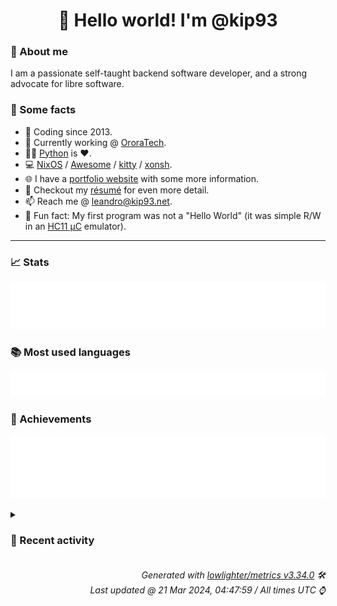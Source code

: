 <!-- README template, populated using this action:
     https://github.com/kip93/kip93/blob/main/.github/workflows/readme.yml. -->

<h1 align="center">👋 Hello world! I'm @kip93</h1> <!-- LOGIN => username -->

### 👤 About me

I am a passionate self-taught backend software developer, and a strong advocate for libre software.


### 💬 Some facts

* 📅 Coding since 2013.
* 💼 Currently working @ [OroraTech](https://ororatech.com/).
* 👨‍💻 [Python](https://github.com/search?q=user%3Akip93&l=python) is ❤️. <!-- LOGIN => username -->
* 💻 [NixOS](https://github.com/NixOS/) /
     [Awesome](https://github.com/awesomeWM/) /
     [kitty](https://github.com/kovidgoyal/kitty/) /
     [xonsh](https://github.com/xonsh/).
* 🌐 I have a [portfolio website](https://kip93.net/) with some more information.
* 📝 Checkout my [résumé](https://kip93.net/resume/) for even more detail.
* 📫 Reach me @ [leandro@kip93.net](mailto:leandro@kip93.net).
* 🎲 Fun fact: My first program was not a "Hello World" (it was simple R/W in an [HC11 µC](https://en.wikipedia.org/wiki/68HC11) emulator).


-----------------------------------------------------------------------------------------------------------------------


### 📈 Stats

![](./stats.svg)


### 📚 Most used languages <!-- by percentage, in decreasing order -->

![](./languages.svg)


### 🏅 Achievements

![](./achievements.svg)


<details> <!-- Last activity -->
<!-- Almost verbatim copy of https://github.com/lowlighter/metrics/blob/latest/source/templates/markdown/partials/activity.ejs, but restructured to be foldable. -->
<summary><h3>📰 Recent activity</h3></summary>

* ➡️ Pushed 2 commits in [nixcon/NixConContent](https://github.com/nixcon/NixConContent) on branch `main`
  * [#0dd1920](https://github.com/nixcon/NixConContent/commit/0dd1920) Merge pull request #25 from marijanp/add-home-manager

NixCon NA 2023: add Managing your Userland with Home-Manager
  * [#1b00728](https://github.com/nixcon/NixConContent/commit/1b00728) NixCon NA 2023: add Managing your Userland with Home-Manager
  * *On 18 Mar 2024, 20:49:33*
* 🔃 Merged [#25 NixCon NA 2023: add Managing your Userland with Home-Manager](https://github.com/nixcon/NixConContent/pull/25) in [nixcon/NixConContent](https://github.com/nixcon/NixConContent)
                * 2 files changed `++6 --0`
  * *On 18 Mar 2024, 20:49:32*
* ➡️ Pushed 2 commits in [nixcon/NixConContent](https://github.com/nixcon/NixConContent) on branch `main`
  * [#e714c0d](https://github.com/nixcon/NixConContent/commit/e714c0d) Merge pull request #24 from obsidiansystems/add-continuous-integration-talk

Add &#34;Continuous Integration Hands-On&#34; workshop
  * [#e868f1c](https://github.com/nixcon/NixConContent/commit/e868f1c) Add &#34;Continuous Integration Hands-On&#34; workshop
  * *On 18 Mar 2024, 20:48:44*
* 🔃 Merged [#24 Add &#34;Continuous Integration Hands-On&#34; workshop](https://github.com/nixcon/NixConContent/pull/24) in [nixcon/NixConContent](https://github.com/nixcon/NixConContent)
                * 1 file changed `++0 --0`
  * *On 18 Mar 2024, 20:48:43*
</details>


<h6 align="right"><em>
    Generated with <a href="https://github.com/lowlighter/metrics/tree/latest/">lowlighter/metrics v3.34.0</a> 🛠️<br> <!-- VERSION => MAJOR.minor.patch -->
    Last updated @ 21 Mar 2024, 04:47:59 / All times UTC ⌚ <!-- meta.generated => DD/MM/YYYY, hh:mm -->
</em></h6>
